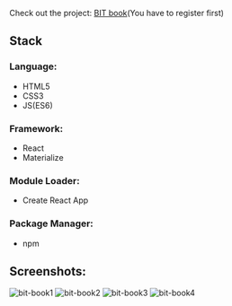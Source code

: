 Check out the project: [BIT book](https://dule012.github.io/bit-book-react.js)(You have to register first)
## Stack
### Language: 
- HTML5 
- CSS3
- JS(ES6) 
### Framework: 
- React 
- Materialize
### Module Loader: 
- Create React App
### Package Manager: 
- npm

## Screenshots:

![bit-book1](https://user-images.githubusercontent.com/34492101/40153480-543f3744-598a-11e8-9cfd-d69098d0abd0.PNG)
![bit-book2](https://user-images.githubusercontent.com/34492101/40153490-5c23ebda-598a-11e8-82f2-d0538b758aec.PNG)
![bit-book3](https://user-images.githubusercontent.com/34492101/40153503-6b360dba-598a-11e8-8615-ef91d4b3c9e2.PNG)
![bit-book4](https://user-images.githubusercontent.com/34492101/40153511-73ae9660-598a-11e8-9086-4783bc2671d1.PNG)
